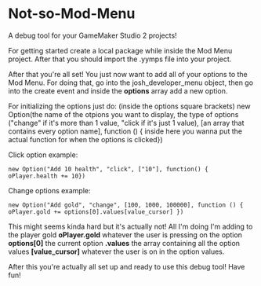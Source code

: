 # Not-so-Mod-Menu
A debug tool for your GameMaker Studio 2 projects!

For getting started create a local package while inside the Mod Menu project.
After that you should import the .yymps file into your project.

After that you're all set! You just now want to add all of your options to the Mod Menu.
For doing that, go into the josh_developer_menu object, then go into the create event and inside the **options** array add a new option.

For initializing the options just do:
(inside the options square brackets)
new Option(the name of the otpions you want to display, the type of options ("change" if it's more than 1 value, "click if it's just 1 value), 
            [an array that contains every option name], function () { inside here you wanna put the actual function for when the options is clicked})
            
Click option example:

```new Option("Add 10 health", "click", ["10"], function() { oPlayer.health += 10})```

Change options example:

```new Option("Add gold", "change", [100, 1000, 100000], function () { oPlayer.gold += options[0].values[value_cursor] })```

This might seems kinda hard but it's actually not!
All I'm doing I'm adding to the player gold **oPlayer.gold** whatever the user is pressing on the option **options[0]** the current option **.values** the array containing
all the option values **[value_cursor]** whatever the user is on in the option values.

After this you're actually all set up and ready to use this debug tool! Have fun!
